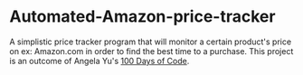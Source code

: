 # Automated-Amazon-price-tracker
A simplistic price tracker program that will monitor a certain product's price on ex: Amazon.com in order to find the best time to a purchase. This project is an outcome of Angela Yu's <a href="https://www.udemy.com/course/100-days-of-code/">100 Days of Code</a>.
